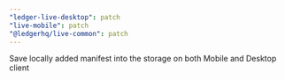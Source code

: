 ```yaml
---
"ledger-live-desktop": patch
"live-mobile": patch
"@ledgerhq/live-common": patch
---
```


Save locally added manifest into the storage on both Mobile and Desktop client
